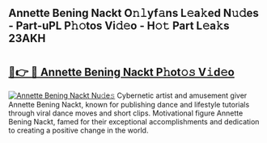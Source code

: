 ## Annette Bening Nackt O𝚗𝚕yf𝚊ns L𝚎a𝚔ed N𝚞𝚍es - Part-uPL P𝚑𝚘tos Vi𝚍𝚎o - H𝚘𝚝 Part L𝚎a𝚔s 23AKH

# <h2><a href="http://kfcol1h.oniu.top/?m=Annette+Bening+Nackt">🔗👉 🔴 Annette Bening Nackt P𝚑ot𝚘𝚜 V𝚒d𝚎o</a></h2>

[![Annette Bening Nackt Nu𝚍e𝚜](https://i.imgur.com/0qMVB7G.gif)](http://kfcol1h.oniu.top/?m=Annette+Bening+Nackt)
Cybernetic artist and amusement giver Annette Bening Nackt, known for publishing dance and lifestyle tutorials through viral dance moves and short clips. Motivational figure Annette Bening Nackt, famed for their exceptional accomplishments and dedication to creating a positive change in the world.  
